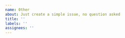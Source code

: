 ```yaml
---
name: 0ther
about: Just create a simple issue, no question asked
title: ''
labels: ''
assignees: ''
---
```

